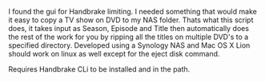 I found the gui for Handbrake limiting. I needed something that would make it easy to copy a TV show on DVD to my NAS folder.  Thats what this script does, it takes input as Season, Episode and Title then automatically does the rest of the work for you by ripping all the titles on multiple DVD's to a specified directory. Developed using a Synology NAS and Mac OS X Lion should work on linux as well except for the eject disk command.

Requires Handbrake CLi to be installed and in the path.
